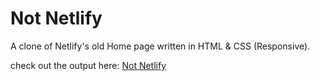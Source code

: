 # Not Netlify
A clone of Netlify's old Home page written in HTML & CSS (Responsive).

check out the output here: [Not Netlify](https://not-netlify.netlify.app/)
